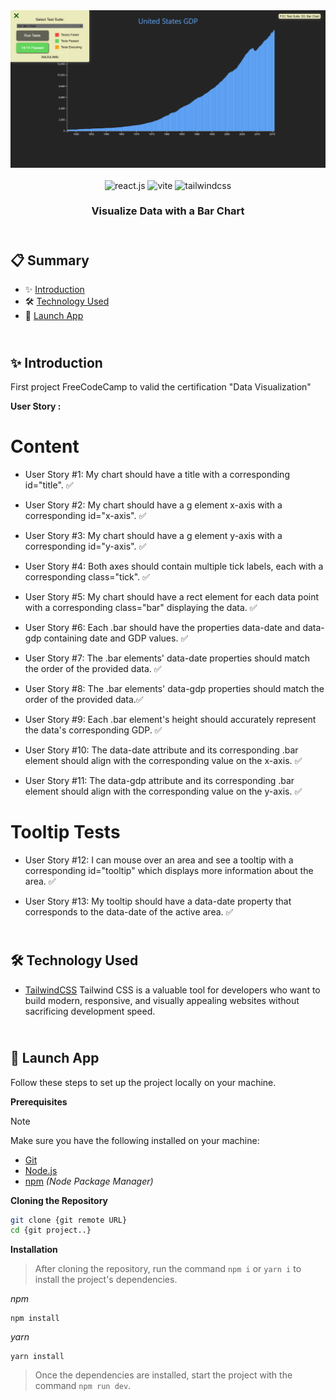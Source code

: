 <div align="center">
  <a href="https://bar-chart-cm.netlify.app/" target="_blanck"><img src="./public/bar-chart.png" alt="bar chart"></a>
   <div>
    <img src="https://img.shields.io/badge/-React_JS-black?style=for-the-badge&logoColor=white&logo=react&color=61DAFB" alt="react.js" />
    <img src="https://img.shields.io/badge/-Vite-black?style=for-the-badge&logoColor=white&logo=vite&color=646CFF" alt="vite" />
    <img src="https://img.shields.io/badge/-Tailwind_CSS-black?style=for-the-badge&logoColor=white&logo=tailwindcss&color=06B6D4" alt="tailwindcss" />
</div>
  <h3 align="center">Visualize Data with a Bar Chart</h3>
</div>

## <br /> 📋 <a name="table">Summary</a>

- ✨ [Introduction](#introduction)
- 🛠 [Technology Used](#tech-stack)
- 🚀 [Launch App](#launch-app)

## <br /> <a name="introduction">✨ Introduction</a>

First project FreeCodeCamp to valid the certification "Data Visualization"

**User Story :**

# Content

- User Story #1: My chart should have a title with a corresponding id="title". ✅

- User Story #2: My chart should have a g element x-axis with a corresponding id="x-axis". ✅

- User Story #3: My chart should have a g element y-axis with a corresponding id="y-axis". ✅

- User Story #4: Both axes should contain multiple tick labels, each with a corresponding class="tick". ✅

- User Story #5: My chart should have a rect element for each data point with a corresponding class="bar" displaying the data. ✅

- User Story #6: Each .bar should have the properties data-date and data-gdp containing date and GDP values. ✅

- User Story #7: The .bar elements' data-date properties should match the order of the provided data. ✅

- User Story #8: The .bar elements' data-gdp properties should match the order of the provided data.✅

- User Story #9: Each .bar element's height should accurately represent the data's corresponding GDP. ✅

- User Story #10: The data-date attribute and its corresponding .bar element should align with the corresponding value on the x-axis. ✅

- User Story #11: The data-gdp attribute and its corresponding .bar element should align with the corresponding value on the y-axis. ✅

# Tooltip Tests

- User Story #12: I can mouse over an area and see a tooltip with a corresponding id="tooltip" which displays more information about the area. ✅

- User Story #13: My tooltip should have a data-date property that corresponds to the data-date of the active area. ✅


## <br /> <a name="tech-stack">🛠 Technology Used</a>

- [TailwindCSS](https://tailwindcss.com/docs/installation)
  Tailwind CSS is a valuable tool for developers who want to build modern, responsive, and visually appealing websites without sacrificing development speed.

## <br /> <a name="launch-app">🚀 Launch App</a>

Follow these steps to set up the project locally on your machine.

**Prerequisites**

> [!NOTE]
> Make sure you have the following installed on your machine:

- [Git](https://git-scm.com/)
- [Node.js](https://nodejs.org/en)
- [npm](https://www.npmjs.com/) _(Node Package Manager)_

**Cloning the Repository**

```bash
git clone {git remote URL}
cd {git project..}
```

**Installation**

> After cloning the repository, run the command `npm i` or `yarn i` to install the project's dependencies.

_npm_

```
npm install
```

_yarn_

```
yarn install
```

> Once the dependencies are installed, start the project with the command `npm run dev`.
